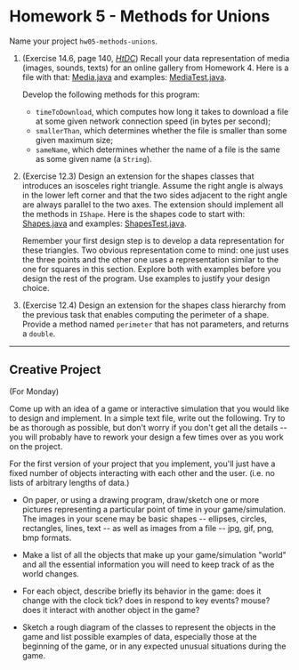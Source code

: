 # Homework 5 - Methods for Unions

Name your project `hw05-methods-unions`.

1. (Exercise 14.6, page 140, *[HtDC](https://felleisen.org/matthias/HtDC/htdc.pdf)*) Recall your data representation of media (images, sounds, texts) for an online gallery from Homework 4. Here is a file with that: [Media.java](code/Media.java) and examples: [MediaTest.java](code/MediaTest.java).

    Develop the following methods for this program:

    - `timeToDownload`, which computes how long it takes to download a file at some given network connection speed (in bytes per second);
    - `smallerThan`, which determines whether the file is smaller than some given maximum size;
    - `sameName`, which determines whether the name of a file is the same as some given name (a `String`).

2. (Exercise 12.3) Design an extension for the shapes classes that introduces an isosceles right triangle. Assume the right angle is always in the lower left corner and that the two sides adjacent to the right angle are always parallel to the two axes. The extension should implement all the methods in `IShape`. Here is the shapes code to start with: [Shapes.java](code/Shapes_final.java) and examples: [ShapesTest.java](code/ShapesTest.java).

    Remember your first design step is to develop a data representation for these triangles. Two obvious representation come to mind: one just uses the three points and the other one uses a representation similar to the one for squares in this section. Explore both with examples before you design the rest of the program. Use examples to justify your design choice.

3. (Exercise 12.4) Design an extension for the shapes class hierarchy from the previous task that enables computing the perimeter of a shape. Provide a method named `perimeter` that has not parameters, and returns a `double`.






---


## Creative Project

(For Monday)

Come up with an idea of a game or interactive simulation that you would like to design and implement. In a simple text file, write out the following. Try to be as thorough as possible, but don't worry if you don't get all the details -- you will probably have to rework your design a few times over as you work on the project.

For the first version of your project that you implement, you'll just have a fixed number of objects interacting with each other and the user. (i.e. no lists of arbitrary lengths of data.)

- On paper, or using a drawing program, draw/sketch one or more pictures representing a particular point of time in your game/simulation. The images in your scene may be basic shapes -- ellipses, circles, rectangles, lines, text -- as well as images from a file -- jpg, gif, png, bmp formats.

- Make a list of all the objects that make up your game/simulation "world" and all the essential information you will need to keep track of as the world changes.

- For each object, describe briefly its behavior in the game: does it change with the clock tick? does in respond to key events? mouse? does it interact with another object in the game?

- Sketch a rough diagram of the classes to represent the objects in the game and list possible examples of data, especially those at the beginning of the game, or in any expected unusual situations during the game.

